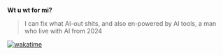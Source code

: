 **Wt u wt for mi?**

> I can fix what AI-out shits, and also en-powered by AI tools, a man who live with AI from 2024
> 
[![wakatime](https://wakatime.com/badge/user/36a3c878-3060-4ac8-835f-d24ef9caae1b.svg)](https://wakatime.com/@36a3c878-3060-4ac8-835f-d24ef9caae1b)

